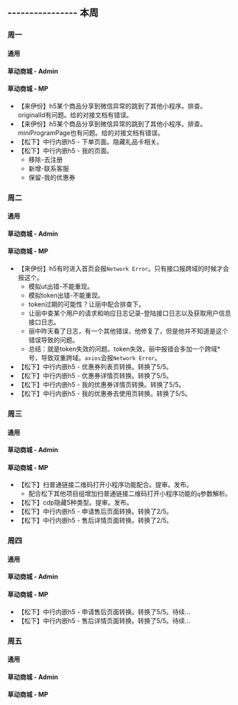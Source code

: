 ## ---------------- 本周

### 周一
#### 通用
#### 草动商城 - Admin
#### 草动商城 - MP
* 【来伊份】h5某个商品分享到微信异常的跳到了其他小程序。排查。originalId有问题。给的对接文档有错误。
* 【来伊份】h5某个商品分享到微信异常的跳到了其他小程序。排查。miniProgramPage也有问题。给的对接文档有错误。
* 【松下】中行内嵌h5 - 下单页面。隐藏礼品卡相关。
* 【松下】中行内嵌h5 - 我的页面。
  - 移除-去注册
  - 新增-联系客服
  - 保留-我的优惠券

### 周二
#### 通用
#### 草动商城 - Admin
#### 草动商城 - MP
* 【来伊份】h5有时进入首页会报`Network Error`。只有接口报跨域的时候才会报这个。
  - 模拟ut出错-不能重现。
  - 模拟token出错-不能重现。
  - token过期的可能性？让丽中配合排查下。
  - 让丽中查某个用户的请求和响应日志记录-登陆接口日志以及获取用户信息接口日志。
  - 丽中昨天看了日志，有一个其他错误，他修复了，但是他并不知道是这个错误导致的问题。
  - 总结：就是token失效的问题。token失效，丽中报错会多加一个跨域*号，导致双重跨域。`axios`会报`Network Error`。
* 【松下】中行内嵌h5 - 优惠券列表页转换。转换了5/5。
* 【松下】中行内嵌h5 - 优惠券详情页转换。转换了5/5。
* 【松下】中行内嵌h5 - 我的优惠券详情页转换。转换了5/5。
* 【松下】中行内嵌h5 - 我的优惠券去使用页转换。转换了5/5。

### 周三
#### 通用
#### 草动商城 - Admin
#### 草动商城 - MP
* 【松下】扫普通链接二维码打开小程序功能配合。提审。发布。
  - 配合松下其他项目组增加扫普通链接二维码打开小程序功能的`q`参数解析。
* 【松下】cdp隐藏5种类型。提审。发布。
* 【松下】中行内嵌h5 - 申请售后页面转换。转换了2/5。
* 【松下】中行内嵌h5 - 售后详情页面转换。转换了2/5。

### 周四
#### 通用
#### 草动商城 - Admin
#### 草动商城 - MP
* 【松下】中行内嵌h5 - 申请售后页面转换。转换了5/5。待续...
* 【松下】中行内嵌h5 - 售后详情页面转换。转换了5/5。待续...

### 周五
#### 通用
#### 草动商城 - Admin
#### 草动商城 - MP
